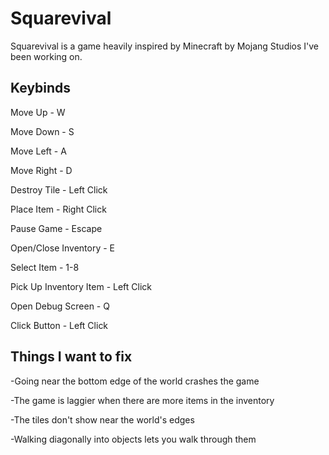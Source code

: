 # Squarevival
Squarevival is a game heavily inspired by Minecraft by Mojang Studios I've been working on.

## Keybinds
Move Up - W

Move Down - S

Move Left - A

Move Right - D

Destroy Tile - Left Click

Place Item - Right Click

Pause Game - Escape

Open/Close Inventory - E

Select Item - 1-8

Pick Up Inventory Item - Left Click

Open Debug Screen - Q

Click Button - Left Click

## Things I want to fix
-Going near the bottom edge of the world crashes the game

-The game is laggier when there are more items in the inventory

-The tiles don't show near the world's edges

-Walking diagonally into objects lets you walk through them
